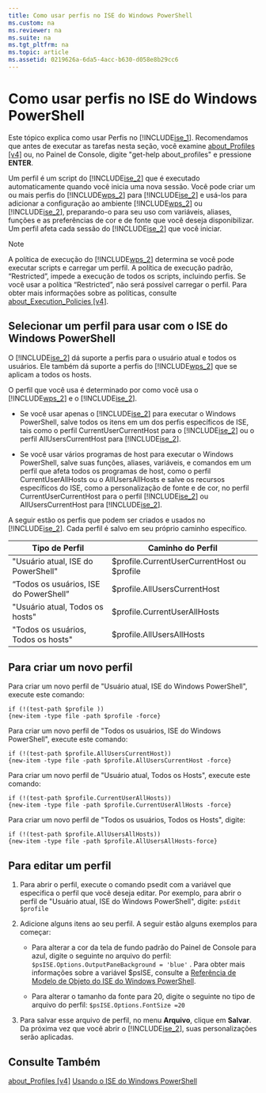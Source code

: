 ```yaml
---
title: Como usar perfis no ISE do Windows PowerShell
ms.custom: na
ms.reviewer: na
ms.suite: na
ms.tgt_pltfrm: na
ms.topic: article
ms.assetid: 0219626a-6da5-4acc-b630-d058e8b29cc6
---
```

# Como usar perfis no ISE do Windows PowerShell
Este tópico explica como usar Perfis no [!INCLUDE[ise_1](../Token/ise_1_md.md)]. Recomendamos que antes de executar as tarefas nesta seção, você examine [about_Profiles [v4]](assetId:///e1d9e30a-70cc-4f36-949f-fc7cd96b4054) ou, no Painel de Console, digite "get-help about_profiles" e pressione **ENTER**.

Um perfil é um script do [!INCLUDE[ise_2](../Token/ise_2_md.md)] que é executado automaticamente quando você inicia uma nova sessão.  Você pode criar um ou mais perfis do [!INCLUDE[wps_2](../Token/wps_2_md.md)] para [!INCLUDE[ise_2](../Token/ise_2_md.md)] e usá-los para adicionar a configuração ao ambiente [!INCLUDE[wps_2](../Token/wps_2_md.md)] ou [!INCLUDE[ise_2](../Token/ise_2_md.md)], preparando-o para seu uso com variáveis, aliases, funções e as preferências de cor e de fonte que você deseja disponibilizar. Um perfil afeta cada sessão do [!INCLUDE[ise_2](../Token/ise_2_md.md)] que você iniciar.

> [!NOTE]
> A política de execução do [!INCLUDE[wps_2](../Token/wps_2_md.md)] determina se você pode executar scripts e carregar um perfil. A política de execução padrão, “Restricted”, impede a execução de todos os scripts, incluindo perfis. Se você usar a política “Restricted”, não será possível carregar o perfil. Para obter mais informações sobre as políticas, consulte [about_Execution_Policies [v4]](assetId:///347708dc-1515-4d74-978b-8334603472e6).

## Selecionar um perfil para usar com o ISE do Windows PowerShell
O [!INCLUDE[ise_2](../Token/ise_2_md.md)] dá suporte a perfis para o usuário atual e todos os usuários. Ele também dá suporte a perfis do [!INCLUDE[wps_2](../Token/wps_2_md.md)] que se aplicam a todos os hosts.

O perfil que você usa é determinado por como você usa o [!INCLUDE[wps_2](../Token/wps_2_md.md)] e o [!INCLUDE[ise_2](../Token/ise_2_md.md)].

-   Se você usar apenas o [!INCLUDE[ise_2](../Token/ise_2_md.md)] para executar o Windows PowerShell, salve todos os itens em um dos perfis específicos de ISE, tais como o perfil CurrentUserCurrentHost para o [!INCLUDE[ise_2](../Token/ise_2_md.md)] ou o perfil AllUsersCurrentHost para [!INCLUDE[ise_2](../Token/ise_2_md.md)].

-   Se você usar vários programas de host para executar o Windows PowerShell, salve suas funções, aliases, variáveis, e comandos em um perfil que afeta todos os programas de host, como o perfil CurrentUserAllHosts ou o AllUsersAllHosts e salve os recursos específicos do ISE, como a personalização de fonte e de cor, no perfil CurrentUserCurrentHost para o perfil [!INCLUDE[ise_2](../Token/ise_2_md.md)] ou AllUsersCurrentHost para [!INCLUDE[ise_2](../Token/ise_2_md.md)].

A seguir estão os perfis que podem ser criados e usados no [!INCLUDE[ise_2](../Token/ise_2_md.md)]. Cada perfil é salvo em seu próprio caminho específico.

|Tipo de Perfil|Caminho do Perfil|
|----------------|----------------|
|"Usuário atual, ISE do PowerShell"|$profile.CurrentUserCurrentHost ou $profile|
|“Todos os usuários, ISE do PowerShell”|$profile.AllUsersCurrentHost|
|"Usuário atual, Todos os hosts"|$profile.CurrentUserAllHosts|
|"Todos os usuários, Todos os hosts"|$profile.AllUsersAllHosts|

## Para criar um novo perfil
Para criar um novo perfil de "Usuário atual, ISE do Windows PowerShell", execute este comando:

```
if (!(test-path $profile )) 
{new-item -type file -path $profile -force}
```

Para criar um novo perfil de "Todos os usuários, ISE do Windows PowerShell", execute este comando:

```
if (!(test-path $profile.AllUsersCurrentHost)) 
{new-item -type file -path $profile.AllUsersCurrentHost -force}
```

Para criar um novo perfil de "Usuário atual, Todos os Hosts", execute este comando:

```
if (!(test-path $profile.CurrentUserAllHosts)) 
{new-item -type file -path $profile.CurrentUserAllHosts -force}
```

Para criar um novo perfil de "Todos os usuários, Todos os Hosts", digite:

```
if (!(test-path $profile.AllUsersAllHosts)) 
{new-item -type file -path $profile.AllUsersAllHosts-force}
```

## Para editar um perfil

1.  Para abrir o perfil, execute o comando psedit com a variável que especifica o perfil que você deseja editar. Por exemplo, para abrir o perfil de "Usuário atual, ISE do Windows PowerShell", digite: `psEdit $profile`

2.  Adicione alguns itens ao seu perfil. A seguir estão alguns exemplos para começar:

    -   Para alterar a cor da tela de fundo padrão do Painel de Console para azul, digite o seguinte no arquivo do perfil: `$psISE.Options.OutputPaneBackground = 'blue'` . Para obter mais informações sobre a variável $psISE, consulte a [Referência de Modelo de Objeto do ISE do Windows PowerShell](assetId:///e1a9e7d1-0fd5-47de-8d9b-f1be1ed13b0c).

    -   Para alterar o tamanho da fonte para 20, digite o seguinte no tipo de arquivo do perfil: `$psISE.Options.FontSize =20`

3.  Para salvar esse arquivo de perfil, no menu **Arquivo**, clique em **Salvar**. Da próxima vez que você abrir o [!INCLUDE[ise_2](../Token/ise_2_md.md)], suas personalizações serão aplicadas.

## Consulte Também
[about_Profiles [v4]](assetId:///e1d9e30a-70cc-4f36-949f-fc7cd96b4054)
[Usando o ISE do Windows PowerShell](../Topic/Using-the-Windows-PowerShell-ISE.md)



<!--HONumber=Apr16_HO1-->


